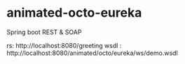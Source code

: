 # animated-octo-eureka
Spring boot REST & SOAP

rs: http://localhost:8080/greeting
wsdl : http://localhost:8080/animated/octo/eureka/ws/demo.wsdl


